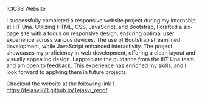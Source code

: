 ICIC3S Website


I successfully completed a responsive website project during my internship at IIIT Una. Utilizing HTML, CSS, JavaScript, and Bootstrap, I crafted a six-page site with a focus on responsive design, ensuring optimal user experience across various devices. The use of Bootstrap streamlined development, while JavaScript enhanced interactivity. The project showcases my proficiency in web development, offering a clean layout and visually appealing design. I appreciate the guidance from the IIIT Una team and am open to feedback. This experience has enriched my skills, and I look forward to applying them in future projects.

Checkout the website at the following link ! https://tejasviii21.github.io/Tejasvi_repo/
